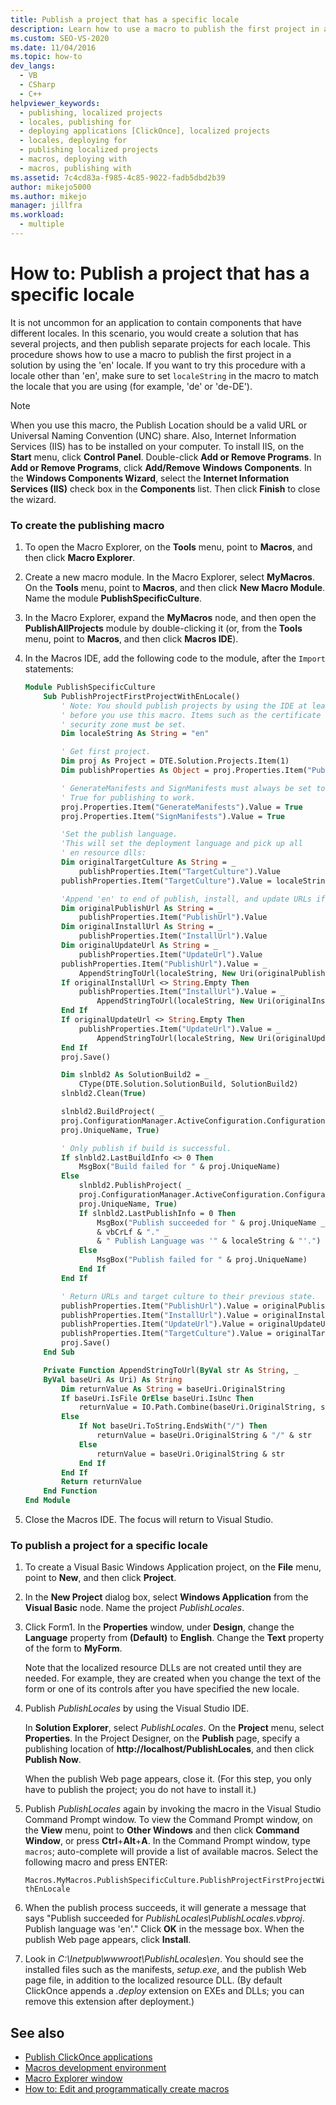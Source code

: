 ```yaml
---
title: Publish a project that has a specific locale
description: Learn how to use a macro to publish the first project in a solution that contains projects for several different locales. 
ms.custom: SEO-VS-2020
ms.date: 11/04/2016
ms.topic: how-to
dev_langs: 
  - VB
  - CSharp
  - C++
helpviewer_keywords: 
  - publishing, localized projects
  - locales, publishing for
  - deploying applications [ClickOnce], localized projects
  - locales, deploying for
  - publishing localized projects
  - macros, deploying with
  - macros, publishing with
ms.assetid: 7c4cd83a-f985-4c85-9022-fadb5dbd2b39
author: mikejo5000
ms.author: mikejo
manager: jillfra
ms.workload: 
  - multiple
---
```

# How to: Publish a project that has a specific locale
It is not uncommon for an application to contain components that have different locales. In this scenario, you would create a solution that has several projects, and then publish separate projects for each locale. This procedure shows how to use a macro to publish the first project in a solution by using the 'en' locale. If you want to try this procedure with a locale other than 'en', make sure to set `localeString` in the macro to match the locale that you are using (for example, 'de' or 'de-DE').

> [!NOTE]
> When you use this macro, the Publish Location should be a valid URL or Universal Naming Convention (UNC) share. Also, Internet Information Services (IIS) has to be installed on your computer. To install IIS, on the **Start** menu, click **Control Panel**. Double-click **Add or Remove Programs**. In **Add or Remove Programs**, click **Add/Remove Windows Components**. In the **Windows Components Wizard**, select the **Internet Information Services (IIS)** check box in the **Components** list. Then click **Finish** to close the wizard.

### To create the publishing macro

1. To open the Macro Explorer, on the **Tools** menu, point to **Macros**, and then click **Macro Explorer**.

2. Create a new macro module. In the Macro Explorer, select **MyMacros**. On the **Tools** menu, point to **Macros**, and then click **New Macro Module**. Name the module **PublishSpecificCulture**.

3. In the Macro Explorer, expand the **MyMacros** node, and then open the **PublishAllProjects** module by double-clicking it (or, from the **Tools** menu, point to **Macros**, and then click **Macros IDE**).

4. In the Macros IDE, add the following code to the module, after the `Import` statements:

    ```vb
    Module PublishSpecificCulture
        Sub PublishProjectFirstProjectWithEnLocale()
            ' Note: You should publish projects by using the IDE at least once
            ' before you use this macro. Items such as the certificate and the
            ' security zone must be set.
            Dim localeString As String = "en"

            ' Get first project.
            Dim proj As Project = DTE.Solution.Projects.Item(1)
            Dim publishProperties As Object = proj.Properties.Item("Publish").Value

            ' GenerateManifests and SignManifests must always be set to
            ' True for publishing to work.
            proj.Properties.Item("GenerateManifests").Value = True
            proj.Properties.Item("SignManifests").Value = True

            'Set the publish language.
            'This will set the deployment language and pick up all
            ' en resource dlls:
            Dim originalTargetCulture As String = _
                publishProperties.Item("TargetCulture").Value
            publishProperties.Item("TargetCulture").Value = localeString

            'Append 'en' to end of publish, install, and update URLs if needed:
            Dim originalPublishUrl As String = _
                publishProperties.Item("PublishUrl").Value
            Dim originalInstallUrl As String = _
                publishProperties.Item("InstallUrl").Value
            Dim originalUpdateUrl As String = _
                publishProperties.Item("UpdateUrl").Value
            publishProperties.Item("PublishUrl").Value = _
                AppendStringToUrl(localeString, New Uri(originalPublishUrl))
            If originalInstallUrl <> String.Empty Then
                publishProperties.Item("InstallUrl").Value = _
                    AppendStringToUrl(localeString, New Uri(originalInstallUrl))
            End If
            If originalUpdateUrl <> String.Empty Then
                publishProperties.Item("UpdateUrl").Value = _
                    AppendStringToUrl(localeString, New Uri(originalUpdateUrl))
            End If
            proj.Save()

            Dim slnbld2 As SolutionBuild2 = _
                CType(DTE.Solution.SolutionBuild, SolutionBuild2)
            slnbld2.Clean(True)

            slnbld2.BuildProject( _
            proj.ConfigurationManager.ActiveConfiguration.ConfigurationName, _
            proj.UniqueName, True)

            ' Only publish if build is successful.
            If slnbld2.LastBuildInfo <> 0 Then
                MsgBox("Build failed for " & proj.UniqueName)
            Else
                slnbld2.PublishProject( _
                proj.ConfigurationManager.ActiveConfiguration.ConfigurationName, _
                proj.UniqueName, True)
                If slnbld2.LastPublishInfo = 0 Then
                    MsgBox("Publish succeeded for " & proj.UniqueName _
                    & vbCrLf & "." _
                    & " Publish Language was '" & localeString & "'.")
                Else
                    MsgBox("Publish failed for " & proj.UniqueName)
                End If
            End If

            ' Return URLs and target culture to their previous state.
            publishProperties.Item("PublishUrl").Value = originalPublishUrl
            publishProperties.Item("InstallUrl").Value = originalInstallUrl
            publishProperties.Item("UpdateUrl").Value = originalUpdateUrl
            publishProperties.Item("TargetCulture").Value = originalTargetCulture
            proj.Save()
        End Sub

        Private Function AppendStringToUrl(ByVal str As String, _
        ByVal baseUri As Uri) As String
            Dim returnValue As String = baseUri.OriginalString
            If baseUri.IsFile OrElse baseUri.IsUnc Then
                returnValue = IO.Path.Combine(baseUri.OriginalString, str)
            Else
                If Not baseUri.ToString.EndsWith("/") Then
                    returnValue = baseUri.OriginalString & "/" & str
                Else
                    returnValue = baseUri.OriginalString & str
                End If
            End If
            Return returnValue
        End Function
    End Module
    ```

5. Close the Macros IDE. The focus will return to Visual Studio.

### To publish a project for a specific locale

1. To create a Visual Basic Windows Application project, on the **File** menu, point to **New**, and then click **Project**.

2. In the **New Project** dialog box, select **Windows Application** from the **Visual Basic** node. Name the project *PublishLocales*.

3. Click Form1. In the **Properties** window, under **Design**, change the **Language** property from **(Default)** to **English**. Change the **Text** property of the form to **MyForm**.

     Note that the localized resource DLLs are not created until they are needed. For example, they are created when you change the text of the form or one of its controls after you have specified the new locale.

4. Publish *PublishLocales* by using the Visual Studio IDE.

     In **Solution Explorer**, select *PublishLocales*. On the **Project** menu, select **Properties**. In the Project Designer, on the **Publish** page, specify a publishing location of **http://localhost/PublishLocales**, and then click **Publish Now**.

     When the publish Web page appears, close it. (For this step, you only have to publish the project; you do not have to install it.)

5. Publish *PublishLocales* again by invoking the macro in the Visual Studio Command Prompt window. To view the Command Prompt window, on the **View** menu, point to **Other Windows** and then click **Command Window**, or press **Ctrl**+**Alt**+**A**. In the Command Prompt window, type `macros`; auto-complete will provide a list of available macros. Select the following macro and press ENTER:

     `Macros.MyMacros.PublishSpecificCulture.PublishProjectFirstProjectWithEnLocale`

6. When the publish process succeeds, it will generate a message that says "Publish succeeded for *PublishLocales\PublishLocales.vbproj*. Publish language was 'en'." Click **OK** in the message box. When the publish Web page appears, click **Install**.

7. Look in *C:\Inetpub\wwwroot\PublishLocales\en*. You should see the installed files such as the manifests, *setup.exe*, and the publish Web page file, in addition to the localized resource DLL. (By default ClickOnce appends a *.deploy* extension on EXEs and DLLs; you can remove this extension after deployment.)

## See also
- [Publish ClickOnce applications](../deployment/publishing-clickonce-applications.md)
- [Macros development environment](/previous-versions/visualstudio/visual-studio-2010/fb30sxt3(v=vs.100))
- [Macro Explorer window](/previous-versions/visualstudio/visual-studio-2010/wwkx67sw(v=vs.100))
- [How to: Edit and programmatically create macros](/previous-versions/visualstudio/visual-studio-2010/k91y6132(v=vs.100))